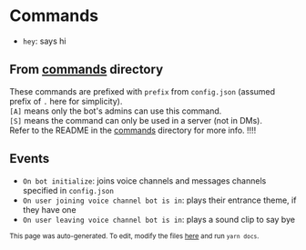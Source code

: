 # Commands
- `hey`: says hi

## From [commands](commands) directory
These commands are prefixed with `prefix` from `config.json` (assumed prefix of `.` here for simplicity).\
`[A]` means only the bot's admins can use this command.\
`[S]` means the command can only be used in a server (not in DMs).\
Refer to the README in the [commands](commands) directory for more info.
!!!!

## Events
- `On bot initialize`: joins voice channels and messages channels specified in `config.json`
- `On user joining voice channel bot is in`: plays their entrance theme, if they have one
- `On user leaving voice channel bot is in`: plays a sound clip to say bye

<small>This page was auto-generated. To edit, modify the files [here](scripts/auto-readme) and run `yarn docs`.</small>

